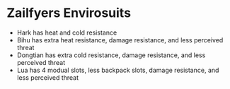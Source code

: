 # Zailfyers Envirosuits
* Hark has heat and cold resistance
* Bihu has extra heat resistance, damage resistance, and less perceived threat
* Dongtian has extra cold resistance, damage resistance, and less perceived threat
* Lua has 4 modual slots, less backpack slots, damage resistance, and less perceived threat
